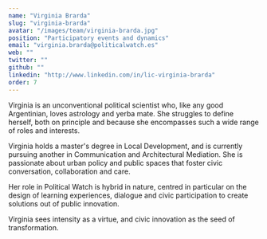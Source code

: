 ```yaml
---
name: "Virginia Brarda"
slug: "virginia-brarda"
avatar: "/images/team/virginia-brarda.jpg"
position: "Participatory events and dynamics"
email: "virginia.brarda@politicalwatch.es"
web: ""
twitter: ""
github: ""
linkedin: "http://www.linkedin.com/in/lic-virginia-brarda"
order: 7
---
```


Virginia is an unconventional political scientist who, like any good Argentinian, loves astrology and yerba mate. She struggles to define herself, both on principle and because she encompasses such a wide range of roles and interests.

Virginia holds a master's degree in Local Development, and is currently pursuing another in Communication and Architectural Mediation. She is passionate about urban policy and public spaces that foster civic conversation, collaboration and care.

Her role in Political Watch is hybrid in nature, centred in particular on the design of learning experiences, dialogue and civic participation to create solutions out of public innovation.

Virginia sees intensity as a virtue, and civic innovation as the seed of transformation.
